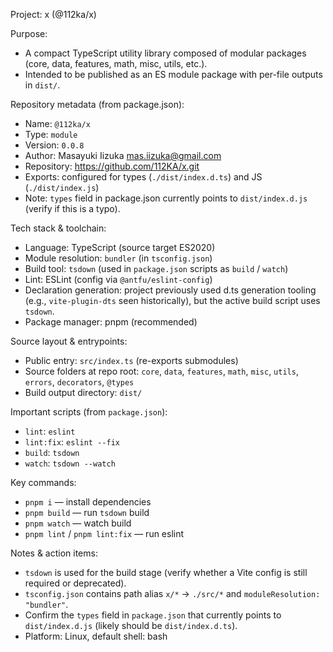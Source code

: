 Project: x (@112ka/x)

Purpose:
- A compact TypeScript utility library composed of modular packages (core, data, features, math, misc, utils, etc.).
- Intended to be published as an ES module package with per-file outputs in `dist/`.

Repository metadata (from package.json):
- Name: `@112ka/x`
- Type: `module`
- Version: `0.0.8`
- Author: Masayuki Iizuka <mas.iizuka@gmail.com>
- Repository: https://github.com/112KA/x.git
- Exports: configured for types (`./dist/index.d.ts`) and JS (`./dist/index.js`)
- Note: `types` field in package.json currently points to `dist/index.d.js` (verify if this is a typo).

Tech stack & toolchain:
- Language: TypeScript (source target ES2020)
- Module resolution: `bundler` (in `tsconfig.json`)
- Build tool: `tsdown` (used in `package.json` scripts as `build` / `watch`)
- Lint: ESLint (config via `@antfu/eslint-config`)
- Declaration generation: project previously used d.ts generation tooling (e.g., `vite-plugin-dts` seen historically), but the active build script uses `tsdown`.
- Package manager: pnpm (recommended)

Source layout & entrypoints:
- Public entry: `src/index.ts` (re-exports submodules)
- Source folders at repo root: `core`, `data`, `features`, `math`, `misc`, `utils`, `errors`, `decorators`, `@types`
- Build output directory: `dist/`

Important scripts (from `package.json`):
- `lint`: `eslint`
- `lint:fix`: `eslint --fix`
- `build`: `tsdown`
- `watch`: `tsdown --watch`

Key commands:
- `pnpm i` — install dependencies
- `pnpm build` — run `tsdown` build
- `pnpm watch` — watch build
- `pnpm lint` / `pnpm lint:fix` — run eslint

Notes & action items:
- `tsdown` is used for the build stage (verify whether a Vite config is still required or deprecated).
- `tsconfig.json` contains path alias `x/*` -> `./src/*` and `moduleResolution: "bundler"`.
- Confirm the `types` field in `package.json` that currently points to `dist/index.d.js` (likely should be `dist/index.d.ts`).
- Platform: Linux, default shell: bash

